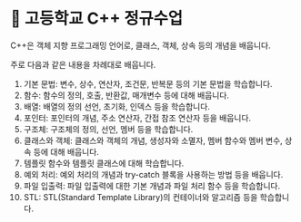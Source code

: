 # :school: 고등학교 C++ 정규수업

C++은 객체 지향 프로그래밍 언어로, 클래스, 객체, 상속 등의 개념을 배웁니다.

주로 다음과 같은 내용을 차례대로 배웁니다.

1. 기본 문법: 변수, 상수, 연산자, 조건문, 반복문 등의 기본 문법을 학습합니다.
2. 함수: 함수의 정의, 호출, 반환값, 매개변수 등에 대해 배웁니다.
3. 배열: 배열의 정의 선언, 초기화, 인덱스 등을 학습합니다.
4. 포인터: 포인터의 개념, 주소 연산자, 간접 참조 연산자 등을 배웁니다.
5. 구조체: 구조체의 정의, 선언, 멤버 등을 학습합니다.
6. 클래스와 객체: 클래스와 객체의 개념, 생성자와 소멸자, 멤버 함수와 멤버 변수, 상속 등에 대해 배웁니다.
7. 템플릿 함수와 템플릿 클래스에 대해 학습합니다.
8. 예외 처리: 예외 처리의 개념과 try-catch 블록을 사용하는 방법 등을 배웁니다.
9. 파일 입출력: 파일 입출력에 대한 기본 개념과 파일 처리 함수 등을 학습합니다.
10. STL: STL(Standard Template Library)의 컨테이너와 알고리즘 등을 학습합니다.

## 

